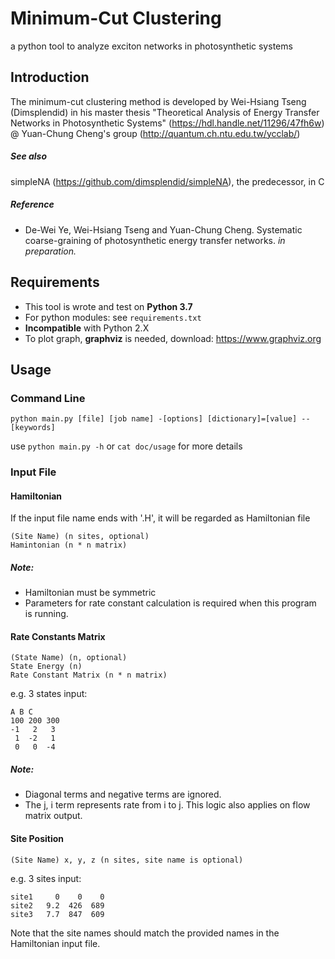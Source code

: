 # Minimum-Cut Clustering
a python tool to analyze exciton networks in photosynthetic systems

## Introduction
The minimum-cut clustering method is developed by Wei-Hsiang Tseng (Dimsplendid) in his master thesis 
"Theoretical Analysis of Energy Transfer Networks in Photosynthetic Systems"
(https://hdl.handle.net/11296/47fh6w) 
@ Yuan-Chung Cheng's group (http://quantum.ch.ntu.edu.tw/ycclab/)
##### See also
 simpleNA (https://github.com/dimsplendid/simpleNA), the predecessor, in C

##### Reference
- De-Wei Ye, Wei-Hsiang Tseng and Yuan-Chung Cheng. 
  Systematic coarse-graining of photosynthetic energy transfer networks. 
  *in preparation.*

## Requirements
- This tool is wrote and test on **Python 3.7**
- For python modules: see `requirements.txt`
- **Incompatible** with Python 2.X
- To plot graph, **graphviz** is needed, download: https://www.graphviz.org

## Usage

### Command Line

    python main.py [file] [job name] -[options] [dictionary]=[value] --[keywords]

use `python main.py -h` or `cat doc/usage` for more details

### Input File

#### Hamiltonian

If the input file name ends with '.H', it will be regarded as Hamiltonian file

    (Site Name) (n sites, optional)
    Hamintonian (n * n matrix)

##### Note:
- Hamiltonian must be symmetric
- Parameters for rate constant calculation is required when this program is running.

#### Rate Constants Matrix

    (State Name) (n, optional)
    State Energy (n)
    Rate Constant Matrix (n * n matrix)
    
e.g. 3 states input:

    A B C
    100 200 300
    -1   2   3
     1  -2   1
     0   0  -4
     
##### Note:
- Diagonal terms and negative terms are ignored.
- The j, i term represents rate from i to j. This logic also applies on flow matrix output. 
    
#### Site Position
    (Site Name) x, y, z (n sites, site name is optional)
    
e.g. 3 sites input:

    site1     0    0    0
    site2   9.2  426  689
    site3   7.7  847  609   
    
Note that the site names should match the provided names in the Hamiltonian input file.
